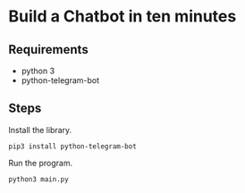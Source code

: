 # Build a Chatbot in ten minutes

## Requirements
* python 3
* python-telegram-bot


## Steps
Install the library.

```pip3 install python-telegram-bot```

Run the program.

```python3 main.py```
